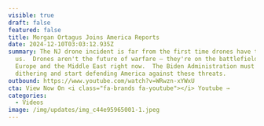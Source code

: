 ```yaml
---
visible: true
draft: false
featured: false
title: Morgan Ortagus Joins America Reports
date: 2024-12-10T03:03:12.935Z
summary: The NJ drone incident is far from the first time drones have threatened
  us.  Drones aren't the future of warfare — they're on the battlefield in
  Europe and the Middle East right now.  The Biden Administration must stop
  dithering and start defending America against these threats.
outbound: https://www.youtube.com/watch?v=WRwzn-xYWxU
cta: View Now On <i class="fa-brands fa-youtube"></i> Youtube →
categories:
  - Videos
image: /img/updates/img_c44e95965001-1.jpeg
---
```


